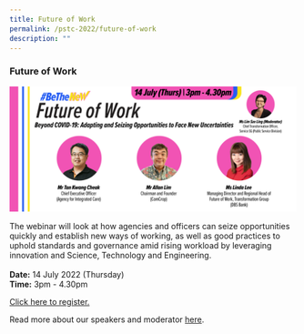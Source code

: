 ```yaml
---
title: Future of Work
permalink: /pstc-2022/future-of-work
description: ""
---
```

### Future of Work
![PSTC Future of Work](/images/PSTC-Future%20of%20Work.png)

The webinar will look at how agencies and officers can seize opportunities quickly and establish new ways of working, as well as good practices to uphold standards and governance amid rising workload by leveraging innovation and Science, Technology and Engineering.
<br><br><b>Date:</b> 14 July 2022 (Thursday)<br>
<b>Time:</b> 3pm - 4.30pm <br>

<a href="https://go.gov.sg/pstc2022-futureofwork">Click here to register.</a>

Read more about our speakers and moderator [here](/files/Future%20of%20Work.pdf). 